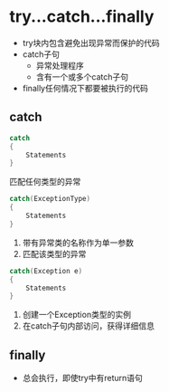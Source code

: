# try...catch...finally

- try块内包含避免出现异常而保护的代码
- catch子句
  - 异常处理程序
  - 含有一个或多个catch子句
- finally任何情况下都要被执行的代码

## catch

```c#
catch
{
    Statements
}
```

匹配任何类型的异常

```c#
catch(ExceptionType)
{
    Statements
}
```

1. 带有异常类的名称作为单一参数
2. 匹配该类型的异常

```c#
catch(Exception e)
{
    Statements
}
```

1. 创建一个Exception类型的实例
2. 在catch子句内部访问，获得详细信息

## finally

- 总会执行，即使try中有return语句